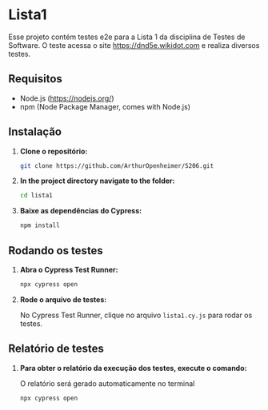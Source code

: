 # Lista1

Esse projeto contém testes e2e para a Lista 1 da disciplina de Testes de Software.
O teste acessa o site https://dnd5e.wikidot.com e realiza diversos testes.

## Requisitos

- Node.js (https://nodejs.org/)
- npm (Node Package Manager, comes with Node.js)

## Instalação

1. **Clone o repositório:**

    ```sh
    git clone https://github.com/ArthurOpenheimer/S206.git
    ```

2. **In the project directory navigate to the folder:**

    ```sh
    cd lista1
    ```

3. **Baixe as dependências do Cypress:**

    ```sh
    npm install
    ```

## Rodando os testes

1. **Abra o Cypress Test Runner:**

    ```sh
    npx cypress open
    ```

2. **Rode o arquivo de testes:**

    No Cypress Test Runner, clique no arquivo `lista1.cy.js` para rodar os testes.

## Relatório de testes

1. **Para obter o relatório da execução dos testes, execute o comando:**

    O relatório será gerado automaticamente no terminal
    ```sh
    npx cypress open
    ```